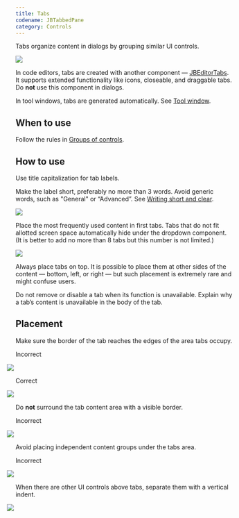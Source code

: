```yaml
---
title: Tabs
codename: JBTabbedPane
category: Controls
---
```


Tabs organize content in dialogs by grouping similar UI controls.

![]({{site.baseurl}}/images/tabs/01_example.png)

In code editors, tabs are created with another component — [JBEditorTabs](https://github.com/JetBrains/intellij-community/blob/master/platform/platform-api/src/com/intellij/ui/tabs/impl/JBEditorTabs.java). It supports extended functionality like icons, closeable, and draggable tabs. Do **not** use this component in dialogs.

In tool windows, tabs are generated automatically. See [Tool window]({{site.baseurl}}/components/tool_window).


## When to use

Follow the rules in [Groups of controls]({{site.baseurl}}/principles/groups_of_controls).


## How to use

Use title capitalization for tab labels.

Make the label short, preferably no more than 3 words. Avoid generic words, such as "General" or “Advanced”. See [Writing short and clear]({{site.baseurl}}/text/writing_short/#04).

![]({{site.baseurl}}/images/tabs/02_naming.png)

Place the most frequently used content in first tabs. Tabs that do not fit allotted screen space automatically hide under the dropdown component. (It is better to add no more than 8 tabs but this number is not limited.)

![]({{site.baseurl}}/images/tabs/03_hidden_tabs.png)

Always place tabs on top. It is possible to place them at other sides of the content — bottom, left, or right — but such placement is extremely rare and might confuse users.

Do not remove or disable a tab when its function is unavailable. Explain why a tab’s content is unavailable in the body of the tab.


## Placement

Make sure the border of the tab reaches the edges of the area tabs occupy.

<p class="label incorrect"> Incorrect </p>

<img src="{{site.baseurl}}/images/tabs/04_layout_border_incorrect.png" style="margin-left: -20px" />

<p class="label correct"> Correct </p>

<img src="{{site.baseurl}}/images/tabs/04_layout_border_correct.png" style="margin-left: -20px" />

Do **not** surround the tab content area with a visible border.

<p class="label incorrect"> Incorrect </p>

<img src="{{site.baseurl}}/images/tabs/05_bordered.png" style="margin-left: -20px" />

Avoid placing independent content groups under the tabs area.

<p class="label incorrect"> Incorrect </p>

<img src="{{site.baseurl}}/images/tabs/06_layout_content_under.png" style="margin-left: -20px" />

When there are other UI controls above tabs, separate them with a vertical indent.

<img src="{{site.baseurl}}/images/tabs/07_inset.png" style="margin-left: -20px" />

